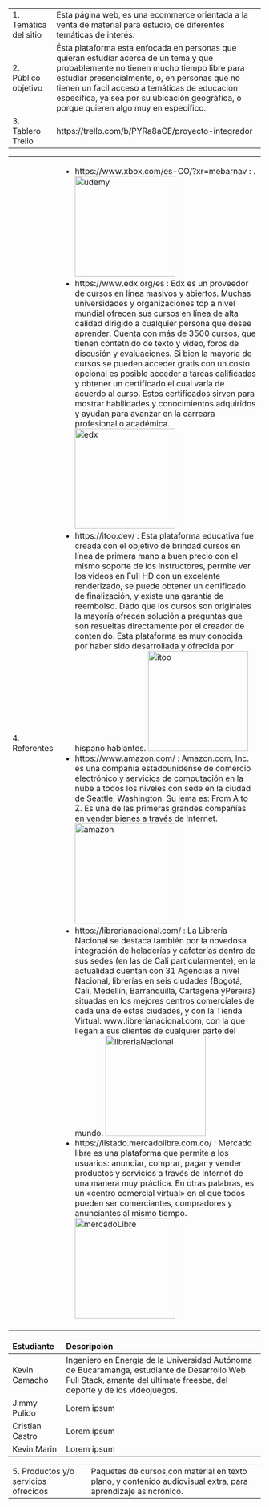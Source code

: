 <table>
    <tr>
        <td>1. Temática del sitio </td>
        <td>Esta página web, es una ecommerce orientada a la venta de material para estudio, de diferentes temáticas de interés.</td>
    </tr>
    <tr>
        <td>2. Público objetivo </td>
        <td>Ésta plataforma esta enfocada en personas que quieran estudiar acerca de un tema y que probablemente no tienen mucho tiempo libre para estudiar presencialmente, o, en personas que no tienen un facil acceso a temáticas de educación específica, ya sea por su ubicación geográfica, o porque quieren algo muy en específico.</td>
    </tr>
    <tr>
        <td>3. Tablero Trello</td>
        <td>https://trello.com/b/PYRa8aCE/proyecto-integrador</td>
    </tr>
    
</table>

<table>
    <tr>
        <td>4. Referentes </td>
        <td>
            <ul>
                <li>https://www.xbox.com/es-CO/?xr=mebarnav : .
                <img src="https://es.m.wikipedia.org/wiki/Archivo:Xbox_one_logo.svg" alt="udemy" width="200"/></li>
                <li>https://www.edx.org/es : Edx es un proveedor de cursos en línea masivos y abiertos. Muchas universidades y organizaciones top a nivel mundial ofrecen sus cursos en línea de alta calidad dirigido a cualquier persona que desee aprender. Cuenta con más de 3500 cursos, que tienen contetnido de texto y video, foros de discusión y evaluaciones. Si bien la mayoría de cursos se pueden acceder gratis con un costo opcional es posible acceder a tareas calificadas y obtener un certificado el cual varía de acuerdo al curso. Estos certificados sirven para mostrar habilidades y conocimientos adquiridos y ayudan para avanzar en la carreara profesional o académica.
                <img src="https://upload.wikimedia.org/wikipedia/commons/thumb/8/8f/EdX.svg/2560px-EdX.svg.png" alt="edx" width="200"/></li>
                <li>https://itoo.dev/ : Esta plataforma educativa fue creada con el objetivo de brindad cursos en línea de primera mano a buen precio con el mismo soporte de los instructores, permite ver los videos en Full HD con un excelente renderizado, se puede obtener un certificado de finalización, y existe una garantía de reembolso. Dado que los cursos son originales la mayoría ofrecen solución a preguntas que son resueltas directamente por el creador de contenido. Esta plataforma es muy conocida por haber sido desarrollada y ofrecida por hispano hablantes. 
                <img src="https://encrypted-tbn0.gstatic.com/images?q=tbn:ANd9GcQ-Dc7WYb2Z9E5Lw4ugqTdOJY3XcQUT6MwvlXvFp3dSR7WamgMt2GVJGlLNnLsD6ujz_jc&usqp=CAU" 
                alt="itoo" width="200"/></li>
                <li>https://www.amazon.com/ : Amazon.com, Inc. es una compañía estadounidense de comercio electrónico y servicios de computación en la nube a todos los niveles con sede en la ciudad de Seattle, Washington. Su lema es: From A to Z. Es una de las primeras grandes compañías en vender bienes a través de Internet. 
                <img src="https://encrypted-tbn0.gstatic.com/images?q=tbn:ANd9GcRpZO26LnhrL02bFeEkaF6RX7ioRRbDWdG8cQYl2zXsHDkSv-JxnIcMS1Id2kVVnCOheqg&usqp=CAU" alt="amazon" width="200"/></li>
                <li>https://librerianacional.com/ : La Librería Nacional se destaca también por la novedosa integración de heladerías y cafeterías dentro de sus sedes (en las de Cali particularmente); en la actualidad cuentan con 31 Agencias a nivel Nacional, librerías en seis ciudades (Bogotá, Cali, Medellín, Barranquilla, Cartagena yPereira) situadas en los mejores centros comerciales de cada una de estas ciudades, y con la Tienda Virtual: www.librerianacional.com, con la que llegan a sus clientes de cualquier parte del mundo. 
                <img src="https://pbs.twimg.com/profile_images/446336729121701888/ixKUBs5s_400x400.png" alt="libreriaNacional" width="200"/></li>
                <li>https://listado.mercadolibre.com.co/ : Mercado libre es una plataforma que permite a los usuarios: anunciar, comprar, pagar y vender productos y servicios a través de Internet de una manera muy práctica. En otras palabras, es un «centro comercial virtual» en el que todos pueden ser comerciantes, compradores y anunciantes al mismo tiempo.
                <img src="https://http2.mlstatic.com/static/org-img/homesnw/mercado-libre.png?v=2" alt="mercadoLibre" width="200"/></li>
            </ul>            
        </td>
    </tr>  
</table>

|Estudiante| Descripción|
|:-------------|:-------------|
|Kevin Camacho| Ingeniero en Energía de la Universidad Autónoma de Bucaramanga, estudiante de Desarrollo Web Full Stack, amante del ultimate freesbe, del deporte y de los videojuegos.|
|Jimmy Pulido| Lorem ipsum|
|Cristian Castro| Lorem ipsum| 
|Kevin Marin| Lorem ipsum| 

<table>
    <tr>
        <td>5. Productos y/o servicios ofrecidos</td>
        <td>Paquetes de cursos,con material en texto plano, y contenido audiovisual extra, para aprendizaje asincrónico.</td>
    </tr>
</table>
